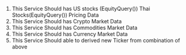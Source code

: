 1. This Service Should has US stocks (EquityQuery()) Thai Stocks(EquityQuery()) Pricing Data
2. This Service Should has Crypto Market Data
3. This Service Should has Commodities Market Data
4. This Service Should has Currency Market Data
5. This Service Should able to derived new Ticker from combination of above